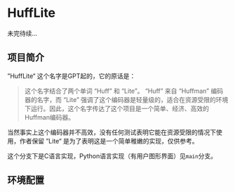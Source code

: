 # HuffLite

未完待续...

## 项目简介

”HuffLite“ 这个名字是GPT起的，它的原话是：

> 这个名字结合了两个单词 “Huff” 和 “Lite”。 “Huff” 来自 “Huffman” 编码器的名字，而 “Lite” 强调了这个编码器是轻量级的，适合在资源受限的环境下运行。因此，这个名字传达了这个项目是一个简单、经济、高效的Huffman编码器。

当然事实上这个编码器并不高效，没有任何测试表明它能在资源受限的情况下使用，作者保留 ”Lite“ 是为了表明这是一个简单稚嫩的实现，仅供参考。

这个分支下是C语言实现，Python语言实现（有用户图形界面）见`main`分支。

## 环境配置
